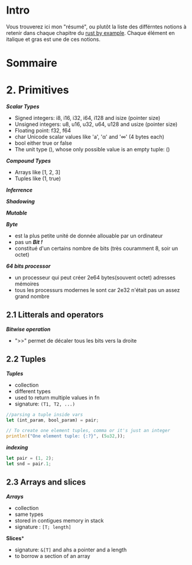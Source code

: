 # Intro
 
Vous trouverez ici mon "résumé", ou plutôt la liste des différntes notions à retenir dans chaque chapitre du [rust by example](https://doc.rust-lang.org/stable/rust-by-example/). Chaque élément en italique et gras est une de ces notions.

# Sommaire

# 2. Primitives

***Scalar Types***
- Signed integers: i8, i16, i32, i64, i128 and isize (pointer size)
- Unsigned integers: u8, u16, u32, u64, u128 and usize (pointer size)
- Floating point: f32, f64
- char Unicode scalar values like 'a', 'α' and '∞' (4 bytes each)
- bool either true or false
- The unit type (), whose only possible value is an empty tuple: ()

***Compound Types***
- Arrays like [1, 2, 3]
- Tuples like (1, true)

***Inferrence***

***Shadowing***

***Mutable***

***Byte*** 
- est la plus petite unité de donnée allouable par un ordinateur
- pas un ***Bit !***
- constitué d'un certains nombre de bits (très couramment 8, soir un octet)

***64 bits processor*** 
- un processeur qui peut créer 2e64 bytes(souvent octet) adresses mémoires
- tous les processurs modernes le sont car 2e32 n'était pas un assez grand nombre

## 2.1 Litterals and operators

***Bitwise operation***
- ">>" permet de décaler tous les bits vers la droite

## 2.2 Tuples

***Tuples***
- collection
- different types
- used to return multiple values in fn
- signature: `(T1, T2, ...)`
```rust
//parsing a tuple inside vars
let (int_param, bool_param) = pair;

// To create one element tuples, comma or it's just an integer
println!("One element tuple: {:?}", (5u32,));
```

***indexing***
```rust
let pair = (1, 2);
let snd = pair.1;
```


## 2.3 Arrays and slices

***Arrays***
- collection
- same types
- stored in contigues memory in stack
- signature : `[T; length]`

**Slices***
- signature: `&[T]` and ahs a pointer and a length
- to borrow a section of an array